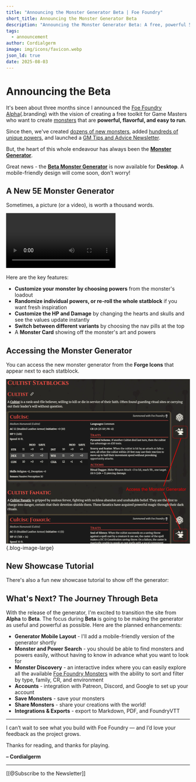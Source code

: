 ```yaml
---
title: "Announcing the Monster Generator Beta | Foe Foundry"
short_title: Announcing the Monster Generator Beta
description: "Announcing the Monster Generator Beta: A free, powerful 5E monster builder for GMs. Instantly create balanced, flavorful monsters with rich lore and tactical depth."
tags:
  - announcement
author: Cordialgerm
image: img/icons/favicon.webp
json_ld: true
date: 2025-08-03
---
```


# Announcing the Beta

It's been about three months since I announced the [Foe Foundry Alpha](./2025_04_29_announcement.md){.branding} with the vision of creating a free toolkit for Game Masters who want to create [monsters](../monsters/index.md) that are **powerful, flavorful, and easy to run**.  

Since then, we've created [dozens of new monsters](../monstesr/index.md), added [hundreds of unique powers](../powers/all.md), and launched a [GM Tips and Advice Newsletter](https://buttondown.com/cordialgerm).

But, the heart of this whole endeavour has always been the [**Monster Generator**](../generate/index.md).  

Great news - the [**Beta Monster Generator**](../generate/v2.md) is now available for **Desktop**. A mobile-friendly design will come soon, don't worry!

## A New 5E Monster Generator

Sometimes, a picture (or a video), is worth a thousand words.

<video controls playsinline loading="lazy" class="blog-image">
  <source src="/img/blogs/foe-foundry-monster-generator-beta.mp4" type="video/mp4" />
  Your browser does not support the video tag.
</video>

Here are the key features:

- **Customize your monster by choosing powers** from the monster's loadout
- **Randomize individual powers, or re-roll the whole statblock** if you want fresh inspiration
- **Customize the HP and Damage** by changing the hearts and skulls and see the values update instantly
- **Switch between different variants** by choosing the nav pills at the top
- A **Monster Card** showing off the monster's art and powers 

## Accessing the Monster Generator

You can access the new monster generator from the **Forge Icons** that appear next to each statblock.

![Access the Foe Foundry Monster Generator for any statblock witht he new forge button](../img/blogs/monster-generator-anvil-icon.webp){.blog-image-large}

## New Showcase Tutorial

There's also a fun new showcase tutorial to show off the generator:

<generator-showcase></generator-showcase>

## What's Next? The Journey Through Beta

With the release of the generator, I'm excited to transition the site from **Alpha** to **Beta**. The focus during **Beta** is going to be making the generator as useful and powerful as possible. Here are the planned enhancements:

- **Generator Mobile Layout** - I'll add a mobile-friendly version of the generator shortly
- **Monster and Power Search** - you should be able to find monsters and powers easily, without having to know in advance what you want to look for
- **Monster Discovery** - an interactive index where you can easily explore all the available [Foe Foundry Monsters](../monsters/index.md) with the ability to sort and filter by type, family, CR, and environment
- **Accounts** - integration with Patreon, Discord, and Google to set up your account
- **Save Monsters** - save your monsters
- **Share Monsters** - share your creations with the world!
- **Integrations & Exports** - export to Markdown, PDF, and FoundryVTT

---

I can’t wait to see what you build with Foe Foundry — and I’d love your feedback as the project grows.

Thanks for reading, and thanks for playing.

**– Cordialgerm**

---

[[@Subscribe to the Newsletter]]